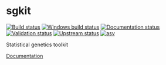 # sgkit
[![Build status](https://github.com/pystatgen/sgkit/workflows/Build/badge.svg?branch=master)](https://github.com/pystatgen/sgkit/actions?query=workflow%3A%22Build%22+branch%3Amaster)
[![Windows build status](https://github.com/pystatgen/sgkit/workflows/Windows/badge.svg?branch=master)](https://github.com/pystatgen/sgkit/actions?query=workflow%3A%22Windows%22+branch%3Amaster)
[![Documentation status](https://github.com/pystatgen/sgkit/workflows/Docs/badge.svg?branch=master)](https://pystatgen.github.io/sgkit/)
[![Validation status](https://github.com/pystatgen/sgkit/workflows/Validation/badge.svg?branch=master)](https://github.com/pystatgen/sgkit/actions?query=workflow%3A%22Validation%22+branch%3Amaster)
[![Upstream status](https://github.com/pystatgen/sgkit/workflows/Upstream/badge.svg?branch=master)](https://github.com/pystatgen/sgkit/actions?query=workflow%3A%22Upstream%22+branch%3Amaster)
[![asv](http://img.shields.io/badge/Benchmarked%20by-asv-green.svg?style=flat)](https://pystatgen.github.io/sgkit-benchmarks-asv/)


Statistical genetics toolkit

[Documentation](https://pystatgen.github.io/sgkit/)
